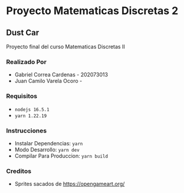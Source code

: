 # Proyecto Matematicas Discretas 2

## Dust Car

Proyecto final del curso Matematicas Discretas II

### Realizado Por

- Gabriel Correa Cardenas - 202073013
- Juan Camilo Varela Ocoro - 

### Requisitos

- `nodejs 16.5.1`
- `yarn 1.22.19`

### Instrucciones

- Instalar Dependencias: `yarn`
- Modo Desarrollo: `yarn dev`
- Compilar Para Produccion: `yarn build`

### Creditos

- Sprites sacados de <https://opengameart.org/>

